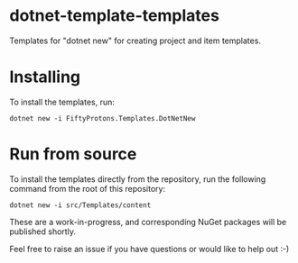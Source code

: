 # dotnet-template-templates

Templates for "dotnet new" for creating project and item templates.

# Installing

To install the templates, run:

```
dotnet new -i FiftyProtons.Templates.DotNetNew
```

# Run from source

To install the templates directly from the repository, run the following command from the root of this repository:

```
dotnet new -i src/Templates/content
```

These are a work-in-progress, and corresponding NuGet packages will be published shortly.

Feel free to raise an issue if you have questions or would like to help out :-)
